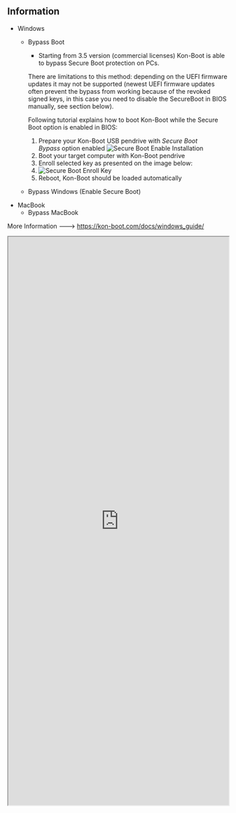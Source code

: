
## Information

- Windows
	- Bypass Boot
		- Starting from 3.5 version (commercial licenses) Kon-Boot is able to bypass Secure Boot protection on PCs.

		There are limitations to this method: depending on the UEFI firmware updates it may not be supported (newest UEFI firmware updates often prevent the bypass from working because of the revoked signed keys, in this case you need to disable the SecureBoot in BIOS manually, see section below).

		Following tutorial explains how to boot Kon-Boot while the Secure Boot option is enabled in BIOS:

		1.  Prepare your Kon-Boot USB pendrive with _Secure Boot Bypass_ option enabled ![Secure Boot Enable Installation](https://kon-boot.com/docs/img/xinstaller_enable_secureboot.png.pagespeed.ic.VIEh78nOjg.webp)
		2.  Boot your target computer with Kon-Boot pendrive
		3.  Enroll selected key as presented on the image below: 
		4. ![Secure Boot Enroll Key](https://kon-boot.com/docs/img/xsecure_boot_bypass_enroll_key.png.pagespeed.ic.Z2-8hHnTiG.webp)
		5.  Reboot, Kon-Boot should be loaded automatically
	- Bypass Windows (Enable Secure Boot)
- MacBook
	- Bypass MacBook

More Information ---> https://kon-boot.com/docs/windows_guide/

<iframe src="https://kon-boot.com/docs/windows_guide/" width="100%" height="1300"></iframe>

